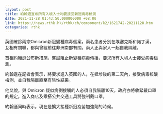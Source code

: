 ```yaml
---
layout: post
title: 約翰遜宣布所有入境入士均要接受新冠病毒檢測
date: 2021-11-28 01:43:50.000000000 +08:00
link: https://news.rthk.hk/rthk/ch/component/k2/1621742-20211128.htm
categories: rthk
---
```


英國確診兩宗Omicron新冠變種病毒個案，兩名患者分別在埃塞克斯和諾丁漢，互相有關聯，都與曾經前往非洲南部有關。兩人正與家人一起自我隔離。

首相約翰遜公布新措施，嘗試阻止新變種病毒傳播，要求所有入境人士接受病毒檢測。

約翰遜在記者會表示，將要求進入英國的人，在抵埗後的第二天內，接受病毒核酸檢測，並自我隔離直至有陰性結果。

他又說，與 Omicron 疑似病例接觸的人必須自我隔離10天，政府亦將收緊戴口罩的規定。進入商店及乘搭公共交通工具將強制戴口罩。

約翰遜同時表示，現在是擴大接種新冠疫苗加強劑的時候。
